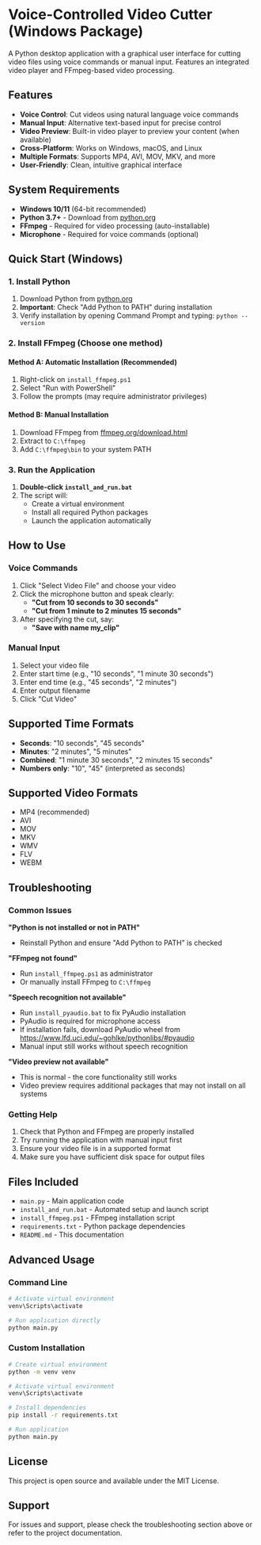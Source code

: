 # Voice-Controlled Video Cutter (Windows Package)

A Python desktop application with a graphical user interface for cutting video files using voice commands or manual input. Features an integrated video player and FFmpeg-based video processing.

## Features

- **Voice Control**: Cut videos using natural language voice commands
- **Manual Input**: Alternative text-based input for precise control
- **Video Preview**: Built-in video player to preview your content (when available)
- **Cross-Platform**: Works on Windows, macOS, and Linux
- **Multiple Formats**: Supports MP4, AVI, MOV, MKV, and more
- **User-Friendly**: Clean, intuitive graphical interface

## System Requirements

- **Windows 10/11** (64-bit recommended)
- **Python 3.7+** - Download from [python.org](https://python.org/downloads/)
- **FFmpeg** - Required for video processing (auto-installable)
- **Microphone** - Required for voice commands (optional)

## Quick Start (Windows)

### 1. Install Python
1. Download Python from [python.org](https://python.org/downloads/)
2. **Important**: Check "Add Python to PATH" during installation
3. Verify installation by opening Command Prompt and typing: `python --version`

### 2. Install FFmpeg (Choose one method)

#### Method A: Automatic Installation (Recommended)
1. Right-click on `install_ffmpeg.ps1`
2. Select "Run with PowerShell"
3. Follow the prompts (may require administrator privileges)

#### Method B: Manual Installation
1. Download FFmpeg from [ffmpeg.org/download.html](https://ffmpeg.org/download.html)
2. Extract to `C:\ffmpeg`
3. Add `C:\ffmpeg\bin` to your system PATH

### 3. Run the Application
1. **Double-click `install_and_run.bat`**
2. The script will:
   - Create a virtual environment
   - Install all required Python packages
   - Launch the application automatically

## How to Use

### Voice Commands
1. Click "Select Video File" and choose your video
2. Click the microphone button and speak clearly:
   - **"Cut from 10 seconds to 30 seconds"**
   - **"Cut from 1 minute to 2 minutes 15 seconds"**
3. After specifying the cut, say:
   - **"Save with name my_clip"**

### Manual Input
1. Select your video file
2. Enter start time (e.g., "10 seconds", "1 minute 30 seconds")
3. Enter end time (e.g., "45 seconds", "2 minutes")
4. Enter output filename
5. Click "Cut Video"

## Supported Time Formats

- **Seconds**: "10 seconds", "45 seconds"
- **Minutes**: "2 minutes", "5 minutes"
- **Combined**: "1 minute 30 seconds", "2 minutes 15 seconds"
- **Numbers only**: "10", "45" (interpreted as seconds)

## Supported Video Formats

- MP4 (recommended)
- AVI
- MOV
- MKV
- WMV
- FLV
- WEBM

## Troubleshooting

### Common Issues

**"Python is not installed or not in PATH"**
- Reinstall Python and ensure "Add Python to PATH" is checked

**"FFmpeg not found"**
- Run `install_ffmpeg.ps1` as administrator
- Or manually install FFmpeg to `C:\ffmpeg`

**"Speech recognition not available"**
- Run `install_pyaudio.bat` to fix PyAudio installation
- PyAudio is required for microphone access
- If installation fails, download PyAudio wheel from https://www.lfd.uci.edu/~gohlke/pythonlibs/#pyaudio
- Manual input still works without speech recognition

**"Video preview not available"**
- This is normal - the core functionality still works
- Video preview requires additional packages that may not install on all systems

### Getting Help

1. Check that Python and FFmpeg are properly installed
2. Try running the application with manual input first
3. Ensure your video file is in a supported format
4. Make sure you have sufficient disk space for output files

## Files Included

- `main.py` - Main application code
- `install_and_run.bat` - Automated setup and launch script
- `install_ffmpeg.ps1` - FFmpeg installation script
- `requirements.txt` - Python package dependencies
- `README.md` - This documentation

## Advanced Usage

### Command Line
```bash
# Activate virtual environment
venv\Scripts\activate

# Run application directly
python main.py
```

### Custom Installation
```bash
# Create virtual environment
python -m venv venv

# Activate virtual environment
venv\Scripts\activate

# Install dependencies
pip install -r requirements.txt

# Run application
python main.py
```

## License

This project is open source and available under the MIT License.

## Support

For issues and support, please check the troubleshooting section above or refer to the project documentation.